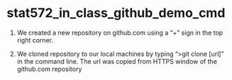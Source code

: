 # stat572_in_class_github_demo_cmd

1. We created a new repository on github.com using a “+” sign in the top right corner.

2. We cloned repository to our local machines by typing “>git clone [url]” in the command line. The url was copied from HTTPS window of the github.com repository